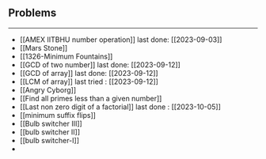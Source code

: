 ## Problems
---
- [[AMEX IITBHU number operation]] last done: [[2023-09-03]]
- [[Mars Stone]]
- [[1326-Minimum Fountains]]
- [[GCD of two number]] last done: [[2023-09-12]]
- [[GCD of array]] last done: [[2023-09-12]]
- [[LCM of array]] last tried : [[2023-09-12]]
- [[Angry Cyborg]]
- [[Find all primes less than a given number]]
- [[Last non zero digit of a factorial]] last done : [[2023-10-05]]
- [[minimum suffix flips]]
- [[Bulb switcher III]]
- [[bulb switcher II]]
- [[bulb switcher-I]]
- 